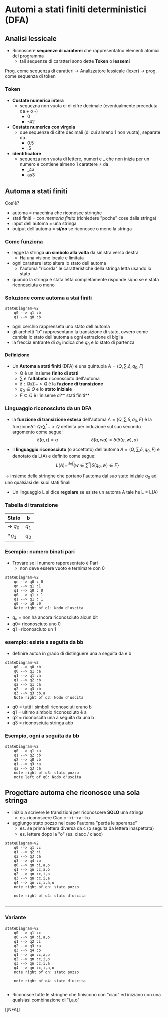 # Automi a stati finiti deterministici (DFA)
	
## Analisi lessicale
- Ricnoscere **sequenze di caraterei** che rappresentatno elementi atomici del programma
	- tali sequenze di caratteri sono dette **Token** o **lessemi** 

Prog. come sequenza di caratteri -> Analizzatore lessicale (lexer) -> prog. come sequenza di token

### Token
- **Costate numerica intera**
	- sequezna non vuota ci di cifre decimale (eventualmente preceduta da + o -)
		- 0
		- -42
- **Costate numerica con virgola**
	- due sequenze di cifre decimali (di cui almeno 1 non vuota), separate da .
		- 0.5
		- .5     
- **identificatore**
	- sequenza non vuota di lettere, numeri e _ che non inizia per un numero e contiene almeno 1 carattere  $\neq$ da _
		- _4a
		- as3

## Automa a stati finiti
Cos'è?
- automa = macchina che riconosce stringhe
- stati finiti = con *memoria finita* (richiedere "poche" cose dalla stringa)
- input dell'automa = una stringa
- output dell'automa = **si/no** se riconosce o meno la stringa

### Come funziona
- legge la stringa **un simbolo alla volta** da sinistra verso destra
	- Ha una visione locale e limitata
- ogni carattere letto altera lo stato dell'automa
	- l'automa "ricorda" le caratteristiche della stringa letta usando lo stato
- quando la stringa è stata letta completamente risponde si/no se è stata riconosciuta o meno

### Soluzione come automa a stai finiti
```mermaid 
stateDiagram-v2
	q0 --> q1 :b
	q1 --> q0 :b
```
- ogni cerchio rapprenseta uno stato dell'automa
- gli archetti "b" rappresentano la transizione di stato, ovvero come cambia lo stato dell'automa a ogni estrazione di biglia
- la freccia entrante di $q_0$ indica che $q_0$ è lo stato di partenza

#### Definizione
- Un **Automa a stati finiti** (DFA) è una quintupla $A=(Q,\sum,\delta,q_0,F)$
	- Q è un insieme **finito di stati**
	- $\sum$ è l'**alfabeto** riconosciuto dell'automa
	- $\delta:Qx\sum -> Q$ è la **fuzione di transizione**
	- $q_0 \in Q$ e lo **stato iniziale**
	- $F \subseteq Q$ è l'iniseme di** stati finiti**

### Linguaggio riconosciuto da un DFA
- la **funzione di transizione estesa** dell'automa $A = (Q, \sum, \delta, q_0, F)$ è la funzione$\hat\delta : Q x \sum^* -> Q$ definita per induzione sul suo secondo argomento come segue:
$$\hat{\delta} (q,\epsilon)=q \ \ \ \ \ \ \ \ \ \ \  \ \ \ \ \ \ \ \ \ \ \ \ \ \ \ \ \hat{\delta} (q,wa) = \delta(\hat{\delta} (q,w),a)$$

- Il **linguaggio riconosciuto** (o accettato) dell'automa $A = (Q, \sum, \delta, q_0, F)$ è denotato da L(A) e definito come segue:
$$L(A)=^{def}\{w \in \sum^* | \hat{\delta}(q_0,w) \in F\}$$ 

-> insieme delle stringhe che portano l'automa dal suo stato iniziale $q_0$ ad uno qualsiasi dei suoi stati finali

- Un linguaggio L si dice **regolare** se esiste un automa A tale he L = L(A)

### Tabella di transizione
| Stato | b|
|---|---|
| -> $q_0$| $q_1$|
|\*$q_1$ | $q_0$  |

### Esempio: numero binati pari
- Trovare se il numero rappresentato è Pari
	- non deve essere vuoto e ternimare con 0
	
	
```mermaid 
stateDiagram-v2 
	qn --> q0 : 0
	qn --> q1 :1
	q1 --> q0 : 0
	q0 --> q1 : 1
	q1 --> q1 : 1
	q0 --> q0 :0
	Note right of q1: Nodo d'uscita

```

- $q_n$ = non ha ancora riconosciuto alcun bit
- q0= riconosciuto uno 0
- q1 =riconosciuto un 1

### esempio: esiste a seguita da bb
- definire autoa in grado di distinguere una a seguita da e b
```mermaid 
stateDiagram-v2 
	q0 --> q0 :b
	q0 --> q1 :a
	q1 --> q1 :a
	q1 --> q2 :b
	q2 --> q1 :a
	q2 --> q3 :b
	q3 --> q3 :b,a	
	Note right of q3: Nodo d'uscita

```

- q0 = tutti i simboli riconosciuti erano b
- q1 = ultimo simbolo riconosciuto è a
- q2 = riconoscita una a seguita da una b
- q3 = riconosciuta stringa abb


### Esempio, ogni a seguita da bb

```mermaid 
stateDiagram-v2
	q0 --> q1 :a
	q1 --> q2 :b
	q2 --> q0 :b
	q1 --> q3 :a
	q2 --> q3 :a
	note right of q3: stato pozzo
	note left of q0: Nodo d'uscita
```

## Progettare automa che riconosce una sola stringa

- inizio a scrivere le transizioni per riconoscere **SOLO** una stringa
	- es. riconoscere Ciao  c-->i-->a-->o 
- aggiungo stato pozzo nel caso l'automa "perda le speranze"
	- es. se prima lettera diversa da c (o seguita da lettera inaspettata)
	- es. lettere dopo la "o" (es. ciaoc / ciaoo)

```mermaid 
stateDiagram-v2
	q0 --> q1 :c
	q1 --> q2 :i
	q2 --> q3 :a
	q3 --> q4 :o
	q0 --> qn :i,a,o
	q1 --> qn :c,a,o
	q2 --> qn :c,i,o
	q3 --> qn :c,i,a
	q4 --> qn :c,i,a,o
	note right of qn: stato pozzo
	
	note right of q4: stato d'uscita
	
```

---
### Variante
```mermaid 
stateDiagram-v2
	q0 --> q1 :c
	q0 --> q0 :i,a,o
	q1 --> q2 :i
	q2 --> q3 :a
	q3 --> q4 :o
	q1 --> qn :c,a,o
	q2 --> qn :c,i,o
	q3 --> qn :c,i,a
	q4 --> qn :c,i,a,o
	note right of qn: stato pozzo
	
	note right of q4: stato d'uscita
	
```
- Riconosce tutte le stringhe che finiscono con "ciao" ed iniziano con una qualsiasi combinazione di "i,a,o"

[[NFA]]